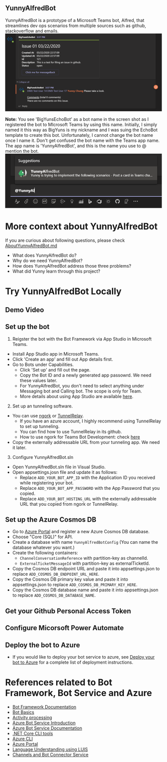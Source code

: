 ﻿## YunnyAlfredBot
YunnyAlfredBot is a prototype of a Microsoft Teams bot, Alfred, that streamlines dev ops scenarios from multiple sources such as github, stackoverflow and emails.
![Image of YunnyAlfredBot](/ReadMeMaterials/YunnyAlfredBot_sample.PNG)

**Note:** You see 'BigYunsEchoBot' as a bot name in the screen shot as I registered the bot to MIcrosoft Teams by using this name. Initially, I simply named it this way as BigYuns is my nickname and I was suing the EchoBot template to create this bot. Unfortunately, I cannot change the bot name once I name it. Don't get confused the bot name with the Teams app name. The app name is 'YunnyAlfredBot', and this is the name you use to @ mention the bot. 
![Mention YunnyAlfredBot](/ReadMeMaterials/YunnyAlfredBot_mention.PNG)

# More context about YunnyAlfredBot
If you are curious about following questions, please check [AboutYunnyAlfredBot.md](AboutYunnyAlfredBot.md)
- What does YunnyAlfredBot do? 
- Why do we need YunnyAlfredBot?
- How does YunnyAlfredBot address those three problems?
- What did Yunny learn through this project? 

# Try YunnyAlfredBot Locally
## Demo Video
## Set up the bot
1. Reigster the bot with the Bot Framework via App Studio in Microsoft Teams.
* Install App Studio app in Microsoft Teams. 
* Click 'Create an app' and fill out App details first.  
* Go to Bots under Capabilities. 
  * Click 'Set up' and fill out the page. 
  * Copy the Bot ID and a newly generated app passowrd. We need these values later. 
  * For YunnyAlfredBot, you don't need to select anything under Messaging bot and Calling bot. The scope is only for Team. 
  * More details about using App Studio are available [here](https://docs.microsoft.com/en-us/microsoftteams/platform/tutorials/get-started-dotnet-app-studio). 

2. Set up an tunneling software.
* You can use [ngork](https://ngrok.com/) or [TunnelRelay](https://github.com/OfficeDev/microsoft-teams-tunnelrelay). 
  * If you have an azure account, I highly recommend using TunnelRelay to set up tunneling. 
  * You can find how to use TunnelRelay in its github. 
  * How to use ngork for Teams Bot Development: check [here](https://docs.microsoft.com/en-us/microsoftteams/platform/concepts/build-and-test/debug)
* Copy the externally addressable URL from your tunneling app. We need it later. 

3. Configure YunnyAlfredBot.sln
* Open YunnyAlfredBot.sln file in Visual Studio.
* Open appsettings.josn file and update it as follows:
  * Replace `ADD_YOUR_BOT_APP_ID` with the Application ID you received while registering your bot.
  * Replace `ADD_YOUR_BOT_APP_PASSWORD` with the App Password that you copied. 
  * Replace `ADD_YOUR_BOT_HOSTING_URL` with the externally addressable URL that you copied from ngork or TunnelRelay. 

## Set up the Azure Cosmos DB
* Go to [Azure Portal](https://portal.azure.com) and register a new Azure Cosmos DB database.
* Choose "Core (SQL)" for API.
* Create a database with name `YunnyAlfredBotConfig` (You can name the database whatever you want.)
* Create the following containers:
  * `ChannelConversationReference` with partition-key as channelId.
  * `ExternalTicketMessageId` with partition-key as externalTicketId.
* Copy the Cosmos DB endpoint URL and paste it into appsettings.json to replace `ADD_COSMOS_DB_ENDPOINT_URL_HERE`.
* Copy the Cosmos DB primary key value and paste it into appsettings.json to replace `ADD_COSMOS_DB_PRIMARY_KEY_HERE`.
* Copy the Cosmos DB database name and paste it into appsettings.json to replace `ADD_COSMOS_DB_DATABASE_NAME`.

## Get your Github Personal Access Token
## Configure Micorsoft Power Automate
## Deploy the bot to Azure
- If you would like to deploy your bot service to azure, see [Deploy your bot to Azure](https://aka.ms/azuredeployment) for a complete list of deployment instructions.

# References related to Bot Framework, Bot Service and Azure
- [Bot Framework Documentation](https://docs.botframework.com)
- [Bot Basics](https://docs.microsoft.com/azure/bot-service/bot-builder-basics?view=azure-bot-service-4.0)
- [Activity processing](https://docs.microsoft.com/en-us/azure/bot-service/bot-builder-concept-activity-processing?view=azure-bot-service-4.0)
- [Azure Bot Service Introduction](https://docs.microsoft.com/azure/bot-service/bot-service-overview-introduction?view=azure-bot-service-4.0)
- [Azure Bot Service Documentation](https://docs.microsoft.com/azure/bot-service/?view=azure-bot-service-4.0)
- [.NET Core CLI tools](https://docs.microsoft.com/en-us/dotnet/core/tools/?tabs=netcore2x)
- [Azure CLI](https://docs.microsoft.com/cli/azure/?view=azure-cli-latest)
- [Azure Portal](https://portal.azure.com)
- [Language Understanding using LUIS](https://docs.microsoft.com/en-us/azure/cognitive-services/luis/)
- [Channels and Bot Connector Service](https://docs.microsoft.com/en-us/azure/bot-service/bot-concepts?view=azure-bot-service-4.0)